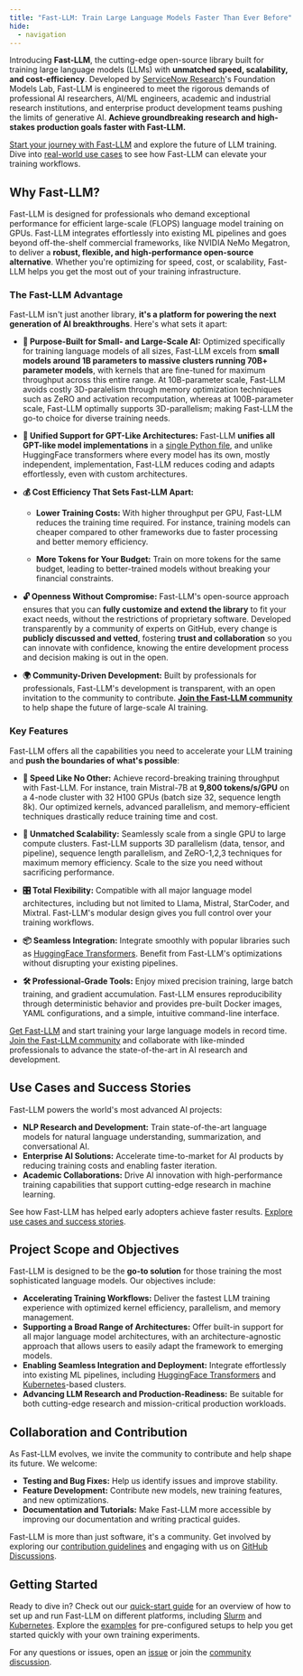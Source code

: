 ```yaml
---
title: "Fast-LLM: Train Large Language Models Faster Than Ever Before"
hide:
  - navigation
---
```


Introducing **Fast-LLM**, the cutting-edge open-source library built for training large language models (LLMs) with **unmatched speed, scalability, and cost-efficiency**. Developed by [ServiceNow Research](https://www.servicenow.com/research/)'s Foundation Models Lab, Fast-LLM is engineered to meet the rigorous demands of professional AI researchers, AI/ML engineers, academic and industrial research institutions, and enterprise product development teams pushing the limits of generative AI. **Achieve groundbreaking research and high-stakes production goals faster with Fast-LLM.**

[Start your journey with Fast-LLM](quick-start.md) and explore the future of LLM training. Dive into [real-world use cases](recipes/train-llama-8b.md) to see how Fast-LLM can elevate your training workflows.

## Why Fast-LLM?

Fast-LLM is designed for professionals who demand exceptional performance for efficient large-scale (FLOPS) language model training on GPUs. Fast-LLM integrates effortlessly into existing ML pipelines and goes beyond off-the-shelf commercial frameworks, like NVIDIA NeMo Megatron, to deliver a **robust, flexible, and high-performance open-source alternative**. Whether you're optimizing for speed, cost, or scalability, Fast-LLM helps you get the most out of your training infrastructure.

### The Fast-LLM Advantage

Fast-LLM isn't just another library, **it's a platform for powering the next generation of AI breakthroughs**. Here's what sets it apart:

-   **🚀 Purpose-Built for Small- and Large-Scale AI:** Optimized specifically for training language models of all sizes, Fast-LLM excels from **small models around 1B parameters to massive clusters running 70B+ parameter models**, with kernels that are fine-tuned for maximum throughput across this entire range. At 10B-parameter scale, Fast-LLM avoids costly 3D-paralelism through memory optimization techniques such as ZeRO and activation recomputation, whereas at 100B-parameter scale, Fast-LLM optimally supports 3D-parallelism; making Fast-LLM the go-to choice for diverse training needs.

-   **🧠 Unified Support for GPT-Like Architectures:** Fast-LLM **unifies all GPT-like model implementations** in a [single Python file](https://github.com/ServiceNow/Fast-LLM/blob/main/fast_llm/models/gpt/model.py), and unlike HuggingFace transformers where every model has its own, mostly independent, implementation, Fast-LLM reduces coding and adapts effortlessly, even with custom architectures.

-   **💰 Cost Efficiency That Sets Fast-LLM Apart:**

    -   **Lower Training Costs:** With higher throughput per GPU, Fast-LLM reduces the training time required. For instance, training models can cheaper compared to other frameworks due to faster processing and better memory efficiency.

    -   **More Tokens for Your Budget:** Train on more tokens for the same budget, leading to better-trained models without breaking your financial constraints.

    <!-- [Learn more about Fast-LLM's cost efficiency and see detailed comparisons](cost-efficiency.md). -->

-   **🔓 Openness Without Compromise:** Fast-LLM's open-source approach ensures that you can **fully customize and extend the library** to fit your exact needs, without the restrictions of proprietary software. Developed transparently by a community of experts on GitHub, every change is **publicly discussed and vetted**, fostering **trust and collaboration** so you can innovate with confidence, knowing the entire development process and decision making is out in the open.

-   **🌍 Community-Driven Development:** Built by professionals for professionals, Fast-LLM's development is transparent, with an open invitation to the community to contribute. [**Join the Fast-LLM community**](join-us.md) to help shape the future of large-scale AI training.

### Key Features

Fast-LLM offers all the capabilities you need to accelerate your LLM training and **push the boundaries of what's possible**:

-   **🚀 Speed Like No Other:** Achieve record-breaking training throughput with Fast-LLM. For instance, train Mistral-7B at **9,800 tokens/s/GPU** on a 4-node cluster with 32 H100 GPUs (batch size 32, sequence length 8k). Our optimized kernels, advanced parallelism, and memory-efficient techniques drastically reduce training time and cost.

-   **📡 Unmatched Scalability:** Seamlessly scale from a single GPU to large compute clusters. Fast-LLM supports 3D parallelism (data, tensor, and pipeline), sequence length parallelism, and ZeRO-1,2,3 techniques for maximum memory efficiency. Scale to the size you need without sacrificing performance.

-   **🎛️ Total Flexibility:** Compatible with all major language model architectures, including but not limited to Llama, Mistral, StarCoder, and Mixtral. Fast-LLM's modular design gives you full control over your training workflows.

-   **📦 Seamless Integration:** Integrate smoothly with popular libraries such as [HuggingFace Transformers](https://huggingface.co/transformers). Benefit from Fast-LLM's optimizations without disrupting your existing pipelines.

-   **🛠️ Professional-Grade Tools:** Enjoy mixed precision training, large batch training, and gradient accumulation. Fast-LLM ensures reproducibility through deterministic behavior and provides pre-built Docker images, YAML configurations, and a simple, intuitive command-line interface.

[Get Fast-LLM](https://github.com/ServiceNow/Fast-LLM/releases) and start training your large language models in record time. [Join the Fast-LLM community](join-us.md) and collaborate with like-minded professionals to advance the state-of-the-art in AI research and development.

## Use Cases and Success Stories

Fast-LLM powers the world's most advanced AI projects:

-   **NLP Research and Development:** Train state-of-the-art language models for natural language understanding, summarization, and conversational AI.
-   **Enterprise AI Solutions:** Accelerate time-to-market for AI products by reducing training costs and enabling faster iteration.
-   **Academic Collaborations:** Drive AI innovation with high-performance training capabilities that support cutting-edge research in machine learning.

See how Fast-LLM has helped early adopters achieve faster results. [Explore use cases and success stories](success-stories/starcoder-2.md).

## Project Scope and Objectives

Fast-LLM is designed to be the **go-to solution** for those training the most sophisticated language models. Our objectives include:

-   **Accelerating Training Workflows:** Deliver the fastest LLM training experience with optimized kernel efficiency, parallelism, and memory management.
-   **Supporting a Broad Range of Architectures:** Offer built-in support for all major language model architectures, with an architecture-agnostic approach that allows users to easily adapt the framework to emerging models.
-   **Enabling Seamless Integration and Deployment:** Integrate effortlessly into existing ML pipelines, including [HuggingFace Transformers](https://huggingface.co/transformers) and [Kubernetes](https://kubernetes.io)-based clusters.
-   **Advancing LLM Research and Production-Readiness:** Be suitable for both cutting-edge research and mission-critical production workloads.

## Collaboration and Contribution

As Fast-LLM evolves, we invite the community to contribute and help shape its future. We welcome:

-   **Testing and Bug Fixes:** Help us identify issues and improve stability.
-   **Feature Development:** Contribute new models, new training features, and new optimizations.
-   **Documentation and Tutorials:** Make Fast-LLM more accessible by improving our documentation and writing practical guides.

Fast-LLM is more than just software, it's a community. Get involved by exploring our [contribution guidelines](developers/contributing.md) and engaging with us on [GitHub Discussions](https://github.com/ServiceNow/Fast-LLM/discussions).

## Getting Started

Ready to dive in? Check out our [quick-start guide](quick-start.md) for an overview of how to set up and run Fast-LLM on different platforms, including [Slurm](https://slurm.schedmd.com) and [Kubernetes](https://kubernetes.io). Explore the [examples](https://github.com/ServiceNow/Fast-LLM/tree/main/examples) for pre-configured setups to help you get started quickly with your own training experiments.

For any questions or issues, open an [issue](https://github.com/ServiceNow/Fast-LLM/issues) or join the [community discussion](https://github.com/ServiceNow/Fast-LLM/discussions).
